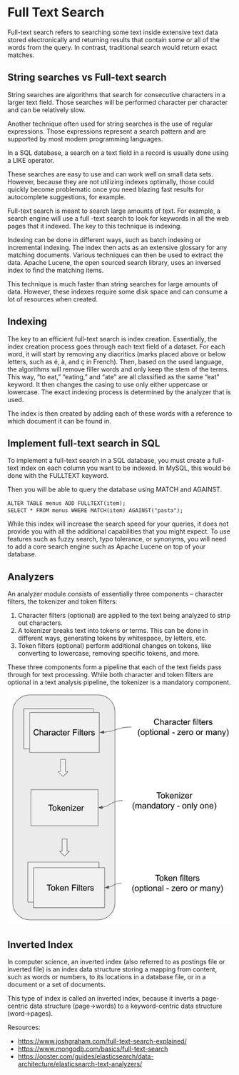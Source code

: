 # Full Text Search

Full-text search refers to searching some text inside extensive text data stored electronically and 
returning results that contain some or all of the words from the query. In contrast, 
traditional search would return exact matches.

## String searches vs Full-text search

String searches are algorithms that search for consecutive characters in a larger text field. 
Those searches will be performed character per character and can be relatively slow.

Another technique often used for string searches is the use of regular expressions. 
Those expressions represent a search pattern and are supported by most modern programming languages.

In a SQL database, a search on a text field in a record is usually done using a LIKE operator.

These searches are easy to use and can work well on small data sets. However, because they are not
utilizing indexes optimally, those could quickly become problematic once you need blazing fast results 
for autocomplete suggestions, for example.

Full-text search is meant to search large amounts of text. For example, a search engine will use a full
-text search to look for keywords in all the web pages that it indexed. The key to this technique is
indexing.

Indexing can be done in different ways, such as batch indexing or incremental indexing.
The index then acts as an extensive glossary for any matching documents. Various techniques can then
be used to extract the data. Apache Lucene, the open sourced search library, uses an inversed index
to find the matching items. 

This technique is much faster than string searches for large amounts of data. However, 
these indexes require some disk space and can consume a lot of resources when created.

## Indexing

The key to an efficient full-text search is index creation. Essentially, the index creation process 
goes through each text field of a dataset. For each word, it will start by removing any diacritics 
(marks placed above or below letters, such as é, à, and ç in French). Then, based on the used 
language, the algorithms will remove filler words and only keep the stem of the terms. 
This way, “to eat,” “eating,” and “ate” are all classified as the same “eat” keyword. 
It then changes the casing to use only either uppercase or lowercase. The exact indexing process is 
determined by the analyzer that is used.

The index is then created by adding each of these words with a reference to which document it can be found in.

## Implement full-text search in SQL

To implement a full-text search in a SQL database, you must create a full-text index on each column
you want to be indexed. In MySQL, this would be done with the FULLTEXT keyword.

Then you will be able to query the database using MATCH and AGAINST.

```
ALTER TABLE menus ADD FULLTEXT(item);
SELECT * FROM menus WHERE MATCH(item) AGAINST("pasta");
```

While this index will increase the search speed for your queries, it does not provide you with all 
the additional capabilities that you might expect. To use features such as fuzzy search, typo 
tolerance, or synonyms, you will need to add a core search engine such as Apache Lucene on top of 
your database.

## Analyzers

An analyzer module consists of essentially three components – character filters, the tokenizer and
token filters:
1. Character filters (optional) are applied to the text being analyzed to strip out characters.
2. A tokenizer breaks text into tokens or terms. This can be done in different ways, generating tokens by whitespace, by letters, etc.
3. Token filters (optional) perform additional changes on tokens, like converting to lowercase, removing specific tokens, and more.

These three components form a pipeline that each of the text fields pass through for text processing.
While both character and token filters are optional in a text analysis pipeline, the tokenizer is a
mandatory component.

![analyzer](../assets/analyzer.png)

## Inverted Index

In computer science, an inverted index (also referred to as postings file or inverted file) is an
index data structure storing a mapping from content, such as words or numbers, to its locations in a 
database file, or in a document or a set of documents.

This type of index is called an inverted index, because it inverts a page-centric data structure
(page->words) to a keyword-centric data structure (word->pages).

Resources:
- https://www.joshgraham.com/full-text-search-explained/
- https://www.mongodb.com/basics/full-text-search
- https://opster.com/guides/elasticsearch/data-architecture/elasticsearch-text-analyzers/